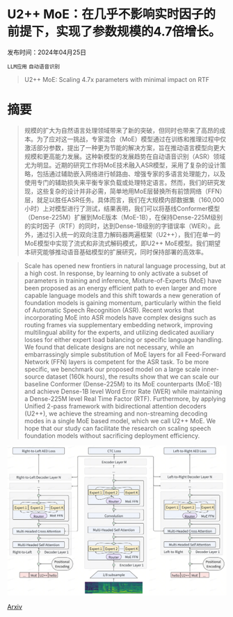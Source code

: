 # U2++ MoE：在几乎不影响实时因子的前提下，实现了参数规模的4.7倍增长。

发布时间：2024年04月25日

`LLM应用` `自动语音识别`

> U2++ MoE: Scaling 4.7x parameters with minimal impact on RTF

# 摘要

> 规模的扩大为自然语言处理领域带来了新的突破，但同时也带来了高昂的成本。为了应对这一挑战，专家混合（MoE）模型通过在训练和推理过程中仅激活部分参数，提出了一种更为节能的解决方案，旨在推动语言模型向更大规模和更高能力发展。这种新模型的发展趋势在自动语音识别（ASR）领域尤为明显。近期的研究工作将MoE技术融入ASR模型，采用了复杂的设计策略，包括通过辅助嵌入网络进行帧路由、增强专家的多语言处理能力，以及使用专门的辅助损失来平衡专家负载或处理特定语言。然而，我们的研究发现，这些复杂的设计并非必需，简单地用MoE层替换所有前馈网络（FFN）层，就足以胜任ASR任务。具体而言，我们在大规模内部数据集（160,000小时）上对模型进行了测试，结果表明，我们可以将基线Conformer模型（Dense-225M）扩展到MoE版本（MoE-1B），在保持Dense-225M级别的实时因子（RTF）的同时，达到Dense-1B级别的字错误率（WER）。此外，通过引入统一的双向注意力解码器两遍框架（U2++），我们在单一的MoE模型中实现了流式和非流式解码模式，即U2++ MoE模型。我们期望本研究能够推动语音基础模型的扩展研究，同时保持部署的高效率。

> Scale has opened new frontiers in natural language processing, but at a high cost. In response, by learning to only activate a subset of parameters in training and inference, Mixture-of-Experts (MoE) have been proposed as an energy efficient path to even larger and more capable language models and this shift towards a new generation of foundation models is gaining momentum, particularly within the field of Automatic Speech Recognition (ASR). Recent works that incorporating MoE into ASR models have complex designs such as routing frames via supplementary embedding network, improving multilingual ability for the experts, and utilizing dedicated auxiliary losses for either expert load balancing or specific language handling. We found that delicate designs are not necessary, while an embarrassingly simple substitution of MoE layers for all Feed-Forward Network (FFN) layers is competent for the ASR task. To be more specific, we benchmark our proposed model on a large scale inner-source dataset (160k hours), the results show that we can scale our baseline Conformer (Dense-225M) to its MoE counterparts (MoE-1B) and achieve Dense-1B level Word Error Rate (WER) while maintaining a Dense-225M level Real Time Factor (RTF). Furthermore, by applying Unified 2-pass framework with bidirectional attention decoders (U2++), we achieve the streaming and non-streaming decoding modes in a single MoE based model, which we call U2++ MoE. We hope that our study can facilitate the research on scaling speech foundation models without sacrificing deployment efficiency.

![U2++ MoE：在几乎不影响实时因子的前提下，实现了参数规模的4.7倍增长。](../../../paper_images/2404.16407/u2pp-moe.png)

[Arxiv](https://arxiv.org/abs/2404.16407)